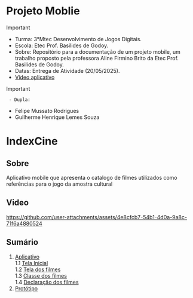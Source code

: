 # Projeto Moblie
>[!Important]
>- Turma: 3°Mtec Desenvolvimento de Jogos Digitais.
>- Escola: Etec Prof. Basilides de Godoy.
>- Sobre: Repositório para a documentação de um projeto mobile, um trabalho proposto pela professora Aline Firmino Brito da Etec Prof. Basilides de Godoy.
>- Datas: Entrega de Atividade (20/05/2025).
>- [Vídeo aplicativo](https://drive.google.com/file/d/1YdsodoHE8gkcUcqHiDVeUD-e9jJ8QNOI/view?usp=sharing)

>[!Important]
 > ` - Dupla:`
>- Felipe Mussato Rodrigues
>- Guilherme Henrique Lemes Souza

# IndexCine

## Sobre

Aplicativo mobile que apresenta o catalogo de filmes utilizados como referências para o jogo da amostra cultural 



## Video



https://github.com/user-attachments/assets/4e8cfcb7-54b1-4d0a-9a8c-71f6a4880524



## Sumário

1. [Aplicativo](https://github.com/lipeoo/MobileFilme/wiki/Aplicativo)<br>
1.1 [Tela Inicial](https://github.com/lipeoo/MobileFilme/wiki/Aplicativo#tela-inicial)<br>
1.2 [Tela dos filmes](https://github.com/lipeoo/MobileFilme/wiki/Aplicativo#tela-dos-filmes)<br>
1.3 [Classe dos filmes](https://github.com/lipeoo/MobileFilme/wiki/Aplicativo#classe-dos-filmes)<br>
1.4 [Declaração dos filmes](https://github.com/lipeoo/MobileFilme/wiki/Aplicativo#declaração-dos-filmes)<br>
2. [Protótipo](https://github.com/lipeoo/MobileFilme/wiki/Protótipo)<br>
